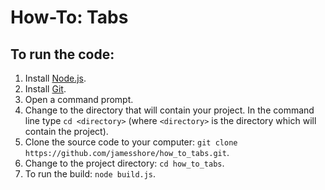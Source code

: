 How-To: Tabs
===

To run the code:
---
1. Install [Node.js](http://nodejs.org).
2. Install [Git](http://git-scm.com/downloads).
3. Open a command prompt.
4. Change to the directory that will contain your project. In the command line type `cd <directory>` (where `<directory>` is the directory which will contain the project).
5. Clone the source code to your computer: `git clone https://github.com/jamesshore/how_to_tabs.git`.
6. Change to the project directory: `cd how_to_tabs`.
7. To run the build: `node build.js`.

